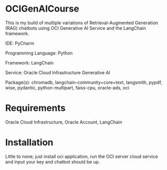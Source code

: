 # OCIGenAICourse
This is my build of multiple variations of Retrieval-Augmented Generation (RAG) chatbots using OCI Generative AI Service and the LangChain framework.

IDE: PyCharm

Programming Language: Python

Framework: LangChain

Service: Oracle Cloud Infrastructure Generative AI

Package(s): chromadb, langchain-community+core+text, langsmith, pypdf, wise, pydantic, python-multipart, faiss-cpu, oracle-ads, oci


# Requirements
Oracle Cloud Infrastructure, Oracle Account, LangChain

# Installation
Little to none; just install oci application, run the OCI server cloud service and input your key and chatbot should be up.
